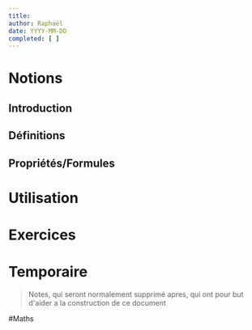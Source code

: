 ```yaml
---
title: 
author: Raphaël
date: YYYY-MM-DD
completed: [ ]
---
```


# Notions
## Introduction

## Définitions

## Propriétés/Formules

# Utilisation


# Exercices


# Temporaire
> Notes, qui seront normalement supprimé apres, qui ont pour but d'aider a la construction de ce document

#Maths

